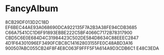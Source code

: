 # FancyAlbum
8CB29DF013D2C18D
EF6BEC44AE93A068690DCA922135F7A2B3A38FE94CDB3685
C66A7541CC1D6F91893EBBE222C5BF4066C7172B78317900
CBD5C6E0E684D4C31984423C502DE584D8634C88EEEC2847
4D1F64301096EF3490FCBC8C14162803155FE0C48ABD3A16
900507ABC055CB24F8F4E8C063F9FFF5F1A614A9D3CDB6C1
E48C3EDA

